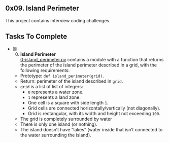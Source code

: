 ## 0x09. Island Perimeter

This project contains interview coding challenges.

## Tasks To Complete

+ [x] 0. **Island Perimeter**<br/>[0-island_perimeter.py](0-island_perimeter.py) contains a module with a function that returns the perimeter of the island perimeter described in a grid, with the following requirements:
  + Prototype: `def island_perimeter(grid)`.
  + Return: perimeter of the island described in `grid`.
  + `grid` is a list of list of integers:
    + `0` represents a water zone.
    + `1` represents a land zone.
    + One cell is a square with side length `1`.
    + Grid cells are connected horizontally/vertically (not diagonally).
    + Grid is rectangular, with its width and height not exceeding `100`.
  + The grid is completely surrounded by water
  + There is only one island (or nothing).
  + The island doesn’t have “lakes” (water inside that isn’t connected to the water surrounding the island).